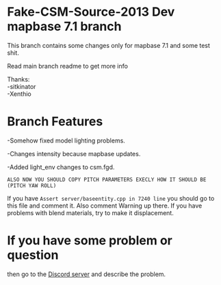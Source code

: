 # Fake-CSM-Source-2013 Dev mapbase 7.1 branch
This branch contains some changes only for mapbase 7.1 and some test shit.

Read main branch readme to get more info

Thanks:        
-sitkinator      
-Xenthio

# Branch Features

-Somehow fixed model lighting problems.

-Changes intensity because mapbase updates.

-Added light_env changes to csm.fgd.

`ALSO NOW YOU SHOULD COPY PITCH PARAMETERS EXECLY HOW IT SHOULD BE (PITCH YAW ROLL)`

If you have `Assert server/baseentity.cpp in 7240 line` you should go to this file and comment it. Also comment Warning up there.         If you have problems with blend materials, try to make it displacement.

# If you have some problem or question
then go to the [Discord server](https://discord.gg/DaBHDTwAU7) and describe the problem.
